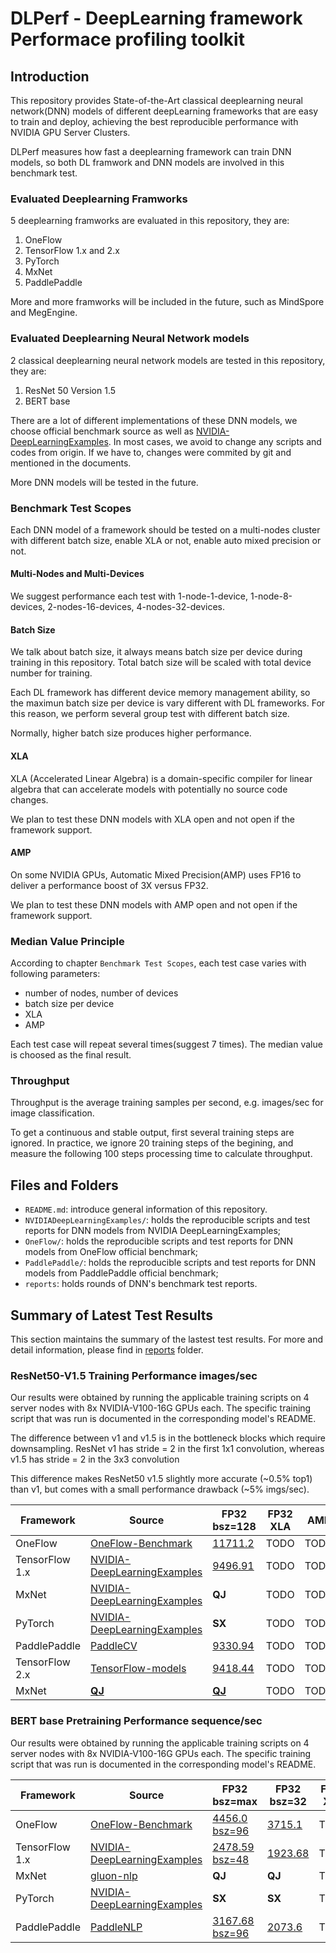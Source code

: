 # DLPerf - **D**eep**L**earning framework **Perf**ormace profiling toolkit
## Introduction
This repository provides State-of-the-Art classical deeplearning neural network(DNN) models of different deepLearning frameworks that are easy to train and deploy, achieving the best reproducible performance with NVIDIA GPU Server Clusters.

DLPerf measures how fast a deeplearning framework can train DNN models, so both DL framwork and DNN models are involved in this benchmark test.

### Evaluated Deeplearning Framworks
5 deeplearning framworks are evaluated in this repository, they are:
1. OneFlow
2. TensorFlow 1.x and 2.x
3. PyTorch
4. MxNet
5. PaddlePaddle

More and more framworks will be included in the future, such as MindSpore and MegEngine.

### Evaluated Deeplearning Neural Network models
2 classical deeplearning neural network models are tested in this repository, they are:
1. ResNet 50 Version 1.5
2. BERT base

There are a lot of different implementations of these DNN models, we choose official benchmark source as well as [NVIDIA-DeepLearningExamples](https://github.com/NVIDIA/DeepLearningExamples). In most cases, we avoid to change any scripts and codes from origin. If we have to, changes were commited by git and mentioned in the documents.

More DNN models will be tested in the future.

### Benchmark Test Scopes
Each DNN model of a framework should be tested on a multi-nodes cluster with different batch size, enable XLA or not, enable auto mixed precision or not.

#### Multi-Nodes and Multi-Devices
We suggest performance each test with 1-node-1-device, 1-node-8-devices, 2-nodes-16-devices, 4-nodes-32-devices. 

#### Batch Size
We talk about batch size, it always means batch size per device during training in this repository. Total batch size will be scaled with total device number for training.

Each DL framework has different device memory management ability, so the maximun batch size per device is vary different with DL frameworks. For this reason, we perform several group test with different batch size.

Normally, higher batch size produces higher performance.

#### XLA 
XLA (Accelerated Linear Algebra) is a domain-specific compiler for linear algebra that can accelerate models with potentially no source code changes. 

We plan to test these DNN models with XLA open and not open if the framework support.  

#### AMP
On some NVIDIA GPUs, Automatic Mixed Precision(AMP) uses FP16 to deliver a performance boost of 3X versus FP32. 

We plan to test these DNN models with AMP open and not open if the framework support.  

### Median Value Principle
According to chapter `Benchmark Test Scopes`, each test case varies with following parameters:
- number of nodes, number of devices
- batch size per device
- XLA 
- AMP

Each test case will repeat several times(suggest 7 times). The median value is choosed as the final result.

### Throughput
Throughput is the average training samples per second, e.g. images/sec for image classification.

To get a continuous and stable output, first several training steps are ignored. In practice, we ignore 20 training steps of the begining, and measure the following 100 steps processing time to calculate throughput.

## Files and Folders
- `README.md`: introduce general information of this repository.
- `NVIDIADeepLearningExamples/`: holds the reproducible scripts and test reports for DNN models from NVIDIA DeepLearningExamples;
- `OneFlow/`: holds the reproducible scripts and test reports for DNN models from OneFlow official benchmark;
- `PaddlePaddle/`: holds the reproducible scripts and test reports for DNN models from PaddlePaddle official benchmark;  
- `reports`: holds rounds of DNN's benchmark test reports.

## Summary of Latest Test Results
This section maintains the summary of the lastest test results. For more and detail information, please find in [reports](./reports) folder.

### ResNet50-V1.5 Training Performance images/sec
Our results were obtained by running the applicable training scripts on 4 server nodes with 8x NVIDIA-V100-16G GPUs each. The specific training script that was run is documented in the corresponding model's README.

The difference between v1 and v1.5 is in the bottleneck blocks which require downsampling. ResNet v1 has stride = 2 in the first 1x1 convolution, whereas v1.5 has stride = 2 in the 3x3 convolution

This difference makes ResNet50 v1.5 slightly more accurate (~0.5% top1) than v1, but comes with a small performance drawback (~5% imgs/sec).

| Framework | Source | FP32<br>bsz=128 | FP32 XLA | AMP |
| ---- | ---- | ---- | ---- | --- |
| OneFlow | [OneFlow-Benchmark](https://github.com/Oneflow-Inc/OneFlow-Benchmark/tree/master/Classification/cnns) | [11711.2](./OneFlow/ConvNets/rn50_fp32_report_0821.md) | TODO | TODO |
| TensorFlow 1.x | [NVIDIA-DeepLearningExamples](https://github.com/NVIDIA/DeepLearningExamples/tree/fed7ba99cde958fda12c9e81d12b3d7e738e0590/TensorFlow/Classification/ConvNets/resnet50v1.5) | [9496.91](./NVIDIADeepLearningExamples/TensorFlow/Classification/ConvNets/resnet50v1.5) | TODO | TODO |
| MxNet | [NVIDIA-DeepLearningExamples](https://github.com/NVIDIA/DeepLearningExamples/tree/master/MxNet/Classification/RN50v1.5) | **QJ** | TODO | TODO |
| PyTorch | [NVIDIA-DeepLearningExamples](https://github.com/NVIDIA/DeepLearningExamples/tree/master/PyTorch/Classification/ConvNets/resnet50v1.5) | **SX** | TODO | TODO |
| PaddlePaddle | [PaddleCV](https://github.com/PaddlePaddle/models/tree/release/1.8/PaddleCV/image_classification) | [9330.94](./PaddlePaddle/resnet50v1.5) | TODO | TODO |
| TensorFlow 2.x | [TensorFlow-models](https://github.com/tensorflow/models/tree/r2.3.0/official/vision/image_classification) | [9418.44](./Tensorflow/resnet50v1.5) | TODO | TODO |
| MxNet | [**QJ**]() | [**QJ**]() | TODO | TODO |

### BERT base Pretraining Performance sequence/sec
Our results were obtained by running the applicable training scripts on 4 server nodes with 8x NVIDIA-V100-16G GPUs each. The specific training script that was run is documented in the corresponding model's README.

| Framework | Source | FP32<br>bsz=max | FP32<br>bsz=32 |FP32 XLA | AMP |
| ---- | ---- | ---- | ---- | ---- | --- |
| OneFlow | [OneFlow-Benchmark](https://github.com/Oneflow-Inc/OneFlow-Benchmark/tree/master/LanguageModeling/BERT) | [4456.0<br>bsz=96](./OneFlow/BERT/bert_base_fp32_report_0822.md) | [3715.1](./OneFlow/BERT/bert_base_fp32_report_0822.md) | TODO | TODO |
| TensorFlow 1.x | [NVIDIA-DeepLearningExamples](https://github.com/NVIDIA/DeepLearningExamples/tree/master/TensorFlow/LanguageModeling/BERT) | [2478.59<br/>bsz=48](./NVIDIADeepLearningExamples/Tensorflow/LanguageModeling/BERT) | [1923.68](./NVIDIADeepLearningExamples/Tensorflow/LanguageModeling/BERT) | TODO | TODO |
| MxNet | [gluon-nlp](https://github.com/dmlc/gluon-nlp/tree/v0.10.x/scripts/bert) | **QJ** | **QJ** | TODO | TODO |
| PyTorch | [NVIDIA-DeepLearningExamples](https://github.com/NVIDIA/DeepLearningExamples/tree/master/PyTorch/LanguageModeling/BERT) | **SX** | **SX** | TODO | TODO |
| PaddlePaddle | [PaddleNLP](https://github.com/PaddlePaddle/models/tree/release/1.8/PaddleNLP/pretrain_language_models/BERT) | [3167.68<br/>bsz=96](./PaddlePaddle/bert) | [2073.6](./PaddlePaddle/bert) | TODO | TODO |

